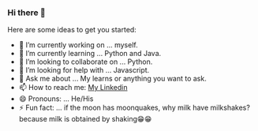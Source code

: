 ### Hi there 👋

<!--
**ndeepak/ndeepak** is a ✨ _special_ ✨ repository because its `README.md` (this file) appears on your GitHub profile.
-->
Here are some ideas to get you started:

- 🔭 I’m currently working on ... myself.
- 🌱 I’m currently learning ... Python and Java.
- 👯 I’m looking to collaborate on ... Python.
- 🤔 I’m looking for help with ... Javascript.
- 💬 Ask me about ... My learns or anything you want to ask.
- 📫 How to reach me: [My Linkedin](https://www.linkedin.com/in/nagarkotideepak9/)
- 😄 Pronouns: ... He/His
- ⚡ Fun fact: ... if the moon has moonquakes, why milk have milkshakes? because milk is obtained by shaking😁😁

